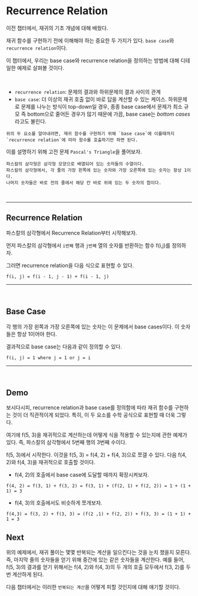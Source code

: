 # Recurrence Relation

이전 챕터에서, 재귀의 기초 개념에 대해 배웠다.

재귀 함수를 구현하기 전에 이해해야 하는 중요한 두 가지가 있다. `base case`와 `recurrence relation`이다.

이 챕터에서, 우리는 base case와 recurrence relation을 정의하는 방법에 대해 디테일한 예제로 살펴볼 것이다.

<br>

* `recurrence relation`: 문제의 결과와 하위문제의 결과 사이의 관계
* `base case`: 더 이상의 재귀 호출 없이 바로 답을 계산할 수 있는 케이스.
하위문제로 문제를 나누는 방식이 top-down일 경우, 
종종 base case에서 문제가 최소 규모 즉 bottom으로 줄어든 경우가 많기 때문에
가끔, base case는 *bottom cases*라고도 불린다.

```text
위의 두 요소를 알아내려면, 재귀 함수를 구현하기 위해 `base case`에 이를때까지 `recurrence relation`에 따라 함수롤 호출하기만 하면 된다.
```

이를 설명하기 위해 고전 문제 `Pascal's Triangle`을 풀어보자.

```text
파스칼의 삼각형은 삼각형 모양으로 배열되어 있는 숫자들의 수열이다.
파스칼의 삼각형에서, 각 줄의 가장 왼쪽에 있는 숫자와 가장 오른쪽에 있는 숫자는 항상 1이다.
나머지 숫자들은 바로 전의 줄에서 해당 칸 바로 위에 있는 두 숫자의 합이다.
```

<br>

---

## Recurrence Relation

파스칼의 삼각형에서 Recurrence Relation부터 시작해보자.

먼저 파스칼의 삼각형에서 `i번째` 행과 `j번째` 열의 숫자를 반환하는 함수 f(i,j)를 정의하자.

그러면 recurrence relation을 다음 식으로 표현할 수 있다.

```text
f(i, j) = f(i - 1, j - 1) + f(i - 1, j)
```

---

<br>

## Base Case

각 행의 가장 왼쪽과 가장 오른쪽에 있는 숫자는 이 문제에서 base cases이다. 이 숫자들은 항상 1이어야 한다.

결과적으로 base case는 다음과 같이 정의할 수 있다.

```text
f(i, j) = 1 where j = 1 or j = i
```

---

<br>

## Demo

보시다시피, recurrence relation과 base case를 정의함에 따라 재귀 함수를 구현하는 것이 더 직관적이게 되었다.
특히, 이 두 요소를 수학 공식으로 표현할 때 더욱 그렇다.

여기에 f(5, 3)을 재귀적으로 계산하는데 어떻게 식을 적용할 수 있는지에 관한 예제가 있다.
즉, 파스칼의 삼각형에서 5번째 행의 3번째 수이다.

f(5, 3)에서 시작한다.
이것을 f(5, 3) = f(4, 2) + f(4, 3)으로 쪼갤 수 있다.
다음 f(4, 2)와 f(4, 3)을 재귀적으로 호출할 것이다.

* f(4, 2)의 호출에서 base case에 도달할 때까지 확장시켜보자.

```text
f(4, 2) = f(3, 1) + f(3, 2) = f(3, 1) + (f(2, 1) + f(2, 2)) = 1 + (1 + 1) = 3
```

* f(4, 3)의 호출에서도 비슷하게 쪼개보자.

```text
f(4,3) = f(3, 2) + f(3, 3) = (f(2 ,1) + f(2, 2)) + f(3, 3) = (1 + 1) + 1 = 3
```

## Next

위의 예제에서, 재귀 풀이는 몇몇 반복되는 계산을 일으킨다는 것을 눈치 챘을지 모른다.
즉, 마지막 줄의 숫자들을 얻기 위해 중간에 있는 같은 숫자들을 계산한다.
예를 들어, f(5, 3)의 결과를 얻기 위해서는 f(4, 2)와 f(4, 3)의 두 개의 호출 모두에서 f(3, 2)를 두 번 계산하게 된다.

다음 챕터에서는 이러한 `반복되는 계산`을 어떻게 피할 것인지에 대해 얘기할 것이다.

